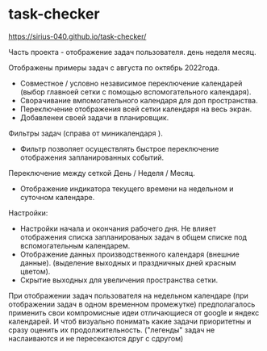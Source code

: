 # task-checker
https://sirius-040.github.io/task-checker/

Часть проекта - отображение задач пользователя. день неделя месяц.

Отображены примеры задач с августа по октябрь 2022года.

- Совместное / условно независимое переключение календарей (выбор главноей сетки с помощью вспомогательного календаря).
- Сворачивание вмпомогательного календаря для доп пространства.
- Переключение отображения всей сетки календаря на весь экран.
- Добавленеи своей задачи в планировщик.

Фильтры задач (справа от миникалендаря ).
- Фильтр позволяет осуществлять быстрое переключение отображения запланированных событий. 

Переключение между сеткой День / Неделя / Месяц.
- Отображение индикатора текущего времени на недельном и суточном календаре.

Настройки:
- Настройки начала и окончания рабочего дня. Не влияет отображения списка запланированых задач в общем списке под вспомогательным календарем.
- Отображение данных производственного календаря (внешние данные). (выделение выходных и праздничных дней красным цветом).
- Скрытие выходных для увеличения пространства сетки.


При отображении задач пользователя на недельном календаре (при отображении задач в одном временном промежутке) предполагалось применить свои  компромисные идеи отличающиеся от google и яндекс календарей. И чтоб визуально понимать какие задачи приоритетны и сразу оценить их продолжительность. ("легенды" задач не наслаиваются и не пересекаются друг с сдругом)
